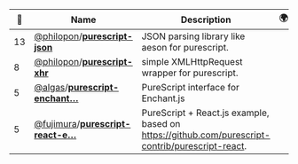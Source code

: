 |:star2: | Name | Description | 🌍|
|---|---|---|---|
|13|[@philopon](https://github.com/philopon)/[**purescript-json**](https://github.com/philopon/purescript-json)|JSON parsing library like aeson for purescript.||
|8|[@philopon](https://github.com/philopon)/[**purescript-xhr**](https://github.com/philopon/purescript-xhr)|simple XMLHttpRequest wrapper for purescript.||
|5|[@algas](https://github.com/algas)/[**purescript-enchant…**](https://github.com/algas/purescript-enchantjs)|PureScript interface for Enchant.js||
|5|[@fujimura](https://github.com/fujimura)/[**purescript-react-e…**](https://github.com/fujimura/purescript-react-example)|PureScript + React.js example, based on https://github.com/purescript-contrib/purescript-react.||

